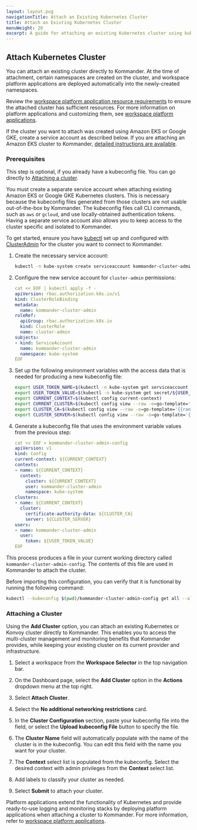 ```yaml
---
layout: layout.pug
navigationTitle: Attach an Existing Kubernetes Cluster
title: Attach an Existing Kubernetes Cluster
menuWeight: 20
excerpt: A guide for attaching an existing Kubernetes cluster using kubeconfig
---
```


## Attach Kubernetes Cluster

You can attach an existing cluster directly to Kommander. At the time of attachment, certain namespaces are created on the cluster, and workspace platform applications are deployed automatically into the newly-created namespaces.

Review the [workspace platform application resource requirements][platform_applications_req] to ensure the attached cluster has sufficient resources. For more information on platform applications and customizing them, see [workspace platform applications][workspace_platform_applications].

If the cluster you want to attach was created using Amazon EKS<!--, Azure AKS,--> or Google GKE, create a service account as described below. If you are attaching an Amazon EKS cluster to Kommander, [detailed instructions are available][attach_eks_cluster].

### Prerequisites

This step is optional, if you already have a kubeconfig file. You can go directly to [Attaching a cluster](#attaching-a-cluster).

You must create a separate service account when attaching existing Amazon EKS<!--, Azure AKS,--> or Google GKE Kubernetes clusters. This is necessary because the kubeconfig files generated from those clusters are not usable out-of-the-box by Kommander. The kubeconfig files call CLI commands, such as `aws` or `gcloud`, and use locally-obtained authentication tokens. Having a separate service account also allows you to keep access to the cluster specific and isolated to Kommander.

To get started, ensure you have [kubectl][kubectl] set up and configured with [ClusterAdmin][clusteradmin] for the cluster you want to connect to Kommander.

1.  Create the necessary service account:

    ```bash
    kubectl -n kube-system create serviceaccount kommander-cluster-admin
    ```

1.  Configure the new service account for `cluster-admin` permissions:

    ```yaml
    cat << EOF | kubectl apply -f -
    apiVersion: rbac.authorization.k8s.io/v1
    kind: ClusterRoleBinding
    metadata:
      name: kommander-cluster-admin
    roleRef:
      apiGroup: rbac.authorization.k8s.io
      kind: ClusterRole
      name: cluster-admin
    subjects:
    - kind: ServiceAccount
      name: kommander-cluster-admin
      namespace: kube-system
    EOF
    ```

1.  Set up the following environment variables with the access data that is needed for producing a new kubeconfig file:

    ```bash
    export USER_TOKEN_NAME=$(kubectl -n kube-system get serviceaccount kommander-cluster-admin -o=jsonpath='{.secrets[0].name}')
    export USER_TOKEN_VALUE=$(kubectl -n kube-system get secret/${USER_TOKEN_NAME} -o=go-template='{{.data.token}}' | base64 --decode)
    export CURRENT_CONTEXT=$(kubectl config current-context)
    export CURRENT_CLUSTER=$(kubectl config view --raw -o=go-template='{{range .contexts}}{{if eq .name "'''${CURRENT_CONTEXT}'''"}}{{ index .context "cluster" }}{{end}}{{end}}')
    export CLUSTER_CA=$(kubectl config view --raw -o=go-template='{{range .clusters}}{{if eq .name "'''${CURRENT_CLUSTER}'''"}}"{{with index .cluster "certificate-authority-data" }}{{.}}{{end}}"{{ end }}{{ end }}')
    export CLUSTER_SERVER=$(kubectl config view --raw -o=go-template='{{range .clusters}}{{if eq .name "'''${CURRENT_CLUSTER}'''"}}{{ .cluster.server }}{{end}}{{ end }}')
    ```

1.  Generate a kubeconfig file that uses the environment variable values from the previous step:

    ```yaml
    cat << EOF > kommander-cluster-admin-config
    apiVersion: v1
    kind: Config
    current-context: ${CURRENT_CONTEXT}
    contexts:
    - name: ${CURRENT_CONTEXT}
      context:
        cluster: ${CURRENT_CONTEXT}
        user: kommander-cluster-admin
        namespace: kube-system
    clusters:
    - name: ${CURRENT_CONTEXT}
      cluster:
        certificate-authority-data: ${CLUSTER_CA}
        server: ${CLUSTER_SERVER}
    users:
    - name: kommander-cluster-admin
      user:
        token: ${USER_TOKEN_VALUE}
    EOF
    ```

This process produces a file in your current working directory called `kommander-cluster-admin-config`. The contents of this file are used in Kommander to attach the cluster.

Before importing this configuration, you can verify that it is functional by running the following command:

```bash
kubectl --kubeconfig $(pwd)/kommander-cluster-admin-config get all --all-namespaces
```

### Attaching a Cluster

Using the **Add Cluster** option, you can attach an existing Kubernetes or Konvoy cluster directly to Kommander. This enables you to access the multi-cluster management and monitoring benefits that Kommander provides, while keeping your existing cluster on its current provider and infrastructure.

1. Select a workspace from the **Workspace Selector** in the top navigation bar. 

1. On the Dashboard page, select the **Add Cluster** option in the **Actions** dropdown menu at the top right.

1. Select **Attach Cluster**.

1. Select the **No additional networking restrictions** card.

1. In the **Cluster Configuration** section, paste your kubeconfig file into the field, or select the **Upload kubeconfig File** button to specify the file. 

1.  The **Cluster Name** field will automatically populate with the name of the cluster is in the kubeconfig. You can edit this field with the name you want for your cluster.

1. The **Context** select list is populated from the kubeconfig. Select the desired context with admin privileges from the **Context** select list.

1. Add labels to classify your cluster as needed.

1. Select **Submit** to attach your cluster.

Platform applications extend the functionality of Kubernetes and provide ready-to-use logging and monitoring stacks by deploying platform applications when attaching a cluster to Kommander. For more information, refer to [workspace platform applications][workspace_platform_applications].


<!---
## Accessing your managed clusters using your Kommander administrator credentials

After the cluster has attached successfully, and you can access the UI, you can retrieve a custom kubeconfig.

1.  Select the Kommander username in the top right and select **Generate Token**.

1.  Select the attached cluster name, and follow the instructions to assemble a kubeconfig file for accessing its Kubernetes API.

You can also retrieve a custom kubeconfig by visiting the `/token` endpoint on the Kommander cluster domain. Selecting the attached cluster name displays the instructions to assemble a kubeconfig for accessing its Kubernetes API.
--->

[clusteradmin]: https://kubernetes.io/docs/concepts/cluster-administration/
[kubectl]: https://kubernetes.io/docs/tasks/tools/#kubectl
[workspace_platform_applications]: ../../workspaces/applications/platform-applications/
[platform_applications_req]: ../../workspaces/applications/platform-applications/platform-application-requirements/
[attach_eks_cluster]: attach-eks-cluster/
